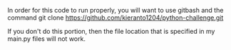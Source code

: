 In order for this code to run properly, you will want to use gitbash and the command git clone https://github.com/kieranto1204/python-challenge.git

If you don't do this portion, then the file location that is specified in my main.py files will not work.

